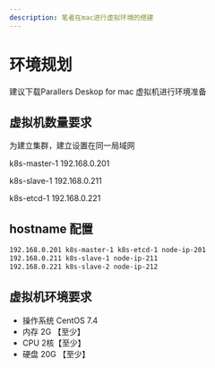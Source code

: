 ```yaml
---
description: 笔者在mac进行虚拟环境的搭建
---
```


# 环境规划

建议下载Parallers Deskop for mac 虚拟机进行环境准备

## 虚拟机数量要求

为建立集群，建立设置在同一局域网

k8s-master-1 192.168.0.201

k8s-slave-1 192.168.0.211

k8s-etcd-1 192.168.0.221

## hostname 配置

```bash
192.168.0.201 k8s-master-1 k8s-etcd-1 node-ip-201
192.168.0.211 k8s-slave-1 node-ip-211
192.168.0.221 k8s-slave-2 node-ip-212
```

## 虚拟机环境要求

* 操作系统 CentOS 7.4
* 内存 2G 【至少】
* CPU 2核【至少】
* 硬盘 20G 【至少】



